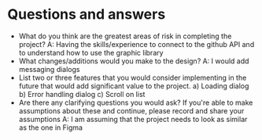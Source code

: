 # Questions and answers
- What do you think are the greatest areas of risk in completing the project?
  A: Having the skills/experience to connect to the github API and to understand how to use the graphic library
- What changes/additions would you make to the design?
  A: I would add messaging dialogs
- List two or three features that you would consider implementing in the future that would add significant value to the project.
    a) Loading dialog
    b) Error handling dialog
    c) Scroll on list
- Are there any clarifying questions you would ask? If you're able to make assumptions about these and continue, please record and share your assumptions
  A: I am assuming that the project needs to look as similar as the one in Figma
